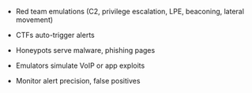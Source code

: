 - Red team emulations (C2, privilege escalation, LPE, beaconing, lateral movement)
    
- CTFs auto-trigger alerts
    
- Honeypots serve malware, phishing pages
    
- Emulators simulate VoIP or app exploits
    
- Monitor alert precision, false positives